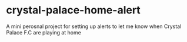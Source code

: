 # crystal-palace-home-alert
A mini perosnal project for setting up alerts to let me know when Crystal Palace F.C are playing at home
